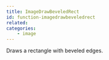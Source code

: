 ```yaml
---
title: ImageDrawBeveledRect
id: function-imagedrawbeveledrect
related:
categories:
    - image
---
```


Draws a rectangle with beveled edges.
